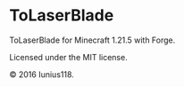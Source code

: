 # ToLaserBlade

ToLaserBlade for Minecraft 1.21.5 with Forge.

Licensed under the MIT license.

&copy; 2016 Iunius118.
